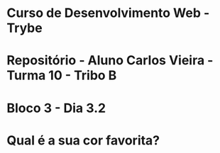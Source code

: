# Curso de Desenvolvimento Web - Trybe
# Repositório - Aluno Carlos Vieira - Turma 10 - Tribo B
# Bloco 3 - Dia 3.2
# Qual é a sua cor favorita?
